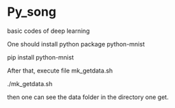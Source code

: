 # Py_song
basic codes of deep learning

One should install python package python-mnist

pip install python-mnist

After that, execute file mk_getdata.sh

./mk_getdata.sh

then one can see the data folder in the directory one get.
